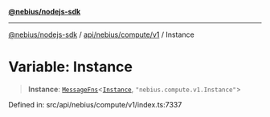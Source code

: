 [**@nebius/nodejs-sdk**](../../../../../README.md)

***

[@nebius/nodejs-sdk](../../../../../README.md) / [api/nebius/compute/v1](../README.md) / Instance

# Variable: Instance

> **Instance**: [`MessageFns`](../../../../../runtime/protos/core/interfaces/MessageFns.md)\<[`Instance`](../interfaces/Instance.md), `"nebius.compute.v1.Instance"`\>

Defined in: src/api/nebius/compute/v1/index.ts:7337
